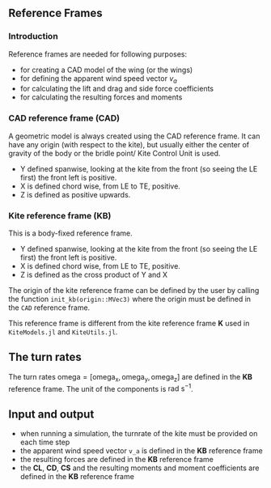 ## Reference Frames

### Introduction
Reference frames are needed for following purposes:
- for creating a CAD model of the wing (or the wings)
- for defining the apparent wind speed vector $v_a$
- for calculating the lift and drag and side force coefficients
- for calculating the resulting forces and moments

### CAD reference frame (CAD)
A geometric model is always created using the CAD reference frame.
It can have any origin (with respect to the kite), but usually either the center of gravity of the body or the bridle point/ Kite Control Unit is used. 

- Y defined spanwise, looking at the kite from the front (so seeing the LE first) the front left is positive.
- X is defined chord wise, from LE to TE, positive.
- Z is defined as positive upwards.

### Kite reference frame (KB)
This is a body-fixed reference frame.
- Y defined spanwise, looking at the kite from the front (so seeing the LE first) the front left is positive.
- X is defined chord wise, from LE to TE, positive.
- Z is defined as the cross product of Y and X

The origin of the kite reference frame can be defined by the user by calling the function `init_kb(origin::MVec3)` where the origin must be defined in the `CAD` reference frame.

This reference frame is different from the kite reference frame **K** used in `KiteModels.jl` and `KiteUtils.jl`.

## The turn rates
The turn rates $\mathrm{omega} = [\mathrm{omega_x}, \mathrm{omega_y} ,\mathrm{omega_z}]$ are defined in the **KB** reference frame. The unit of the components is $\mathrm{rad}~\mathrm{s^{-1}}$.

## Input and output
- when running a simulation, the turnrate of the kite must be provided on each time step
- the apparent wind speed vector `v_a` is defined in the **KB** reference frame
- the resulting forces are defined in the **KB** reference frame
- the **CL**, **CD**, **CS** and the resulting moments and moment coefficients are defined in the **KB** reference frame